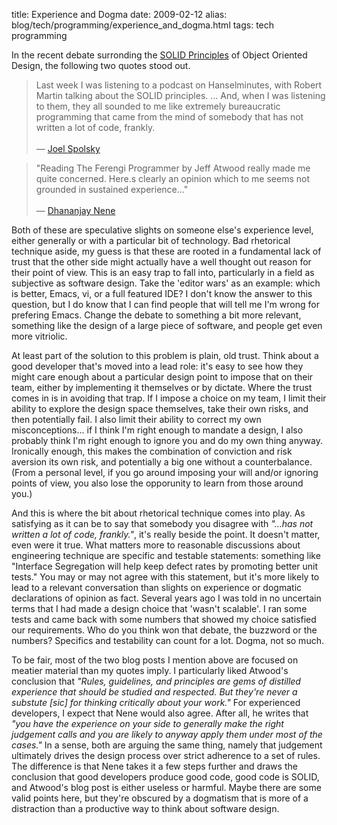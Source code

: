 title: Experience and Dogma
date: 2009-02-12
alias: blog/tech/programming/experience_and_dogma.html
tags: tech programming

In the recent debate surronding the <a
href="http://butunclebob.com/ArticleS.UncleBob.PrinciplesOfOod">SOLID
Principles</a> of Object Oriented Design, the following two quotes
stood out.

> Last week I was listening to a podcast on Hanselminutes, with Robert
> Martin talking about the SOLID principles. ... And, when I was
> listening to them, they all sounded to me like extremely bureaucratic
> programming that came from the mind of somebody that has not written a
> lot of code, frankly.<br>
> <br>
> &mdash; <a href="http://www.joelonsoftware.com/items/2009/01/31.html">Joel Spolsky</a></i>


> "Reading The Ferengi Programmer by Jeff Atwood really made me quite
> concerned. Here.s clearly an opinion which to me seems not grounded in
> sustained experience..." <br>
> <br>
> &mdash; <a href="http://blog.dhananjaynene.com/2009/02/an-experienced-programmer-doesnt-use-solid-as-a-checklist-he-internalises-it/">Dhananjay Nene</a></i>

Both of these are speculative slights on someone else's experience
level, either generally or with a particular bit of technology. Bad
rhetorical technique aside, my guess is that these are rooted in a
fundamental lack of trust that the other side might actually have a
well thought out reason for their point of view. This is an easy trap
to fall into, particularly in a field as subjective as software
design. Take the 'editor wars' as an example: which is better, Emacs,
vi, or a full featured IDE? I don't know the answer to this question,
but I do know that I can find people that will tell me I'm wrong for
prefering Emacs. Change the debate to something a bit more relevant,
something like the design of a large piece of software, and people get
even more vitriolic.

At least part of the solution to this problem is plain, old trust. 
Think about a good developer that's moved into a lead role: it's easy 
to see how they might care enough about a particular design point to 
impose that on their team, either by implementing it themselves or by 
dictate. Where the trust comes in is in avoiding that trap. If I 
impose a choice on my team, I limit their ability to explore the 
design space themselves, take their own risks, and then potentially 
fail.  I also limit their ability to correct my own misconceptions... 
if I think I'm right enough to mandate a design, I also probably 
think I'm right enough to ignore you and do my own thing anyway. 
Ironically enough, this makes the combination of conviction and risk 
aversion its own risk, and potentially a big one without a 
counterbalance.  (From a personal level, if you go around imposing 
your will and/or ignoring points of view, you also lose the 
opporunity to learn from those around you.)

And this is where the bit about rhetorical technique comes into play. 
As satisfying as it can be to say that somebody you disagree with 
<i>"...has not written a lot of code, frankly."</i>, it's really 
beside the point. It doesn't matter, even were it true. What matters 
more to reasonable discussions about engineering technique are 
specific and testable statements: something like "Interface 
Segregation will help keep defect rates by promoting better unit 
tests." You may or may not agree with this statement, but it's more 
likely to lead to a relevant conversation than slights on experience 
or dogmatic declarations of opinion as fact. Several years ago I was 
told in no uncertain terms that I had made a design choice that 
'wasn't scalable'. I ran some tests and came back with some numbers 
that showed my choice satisfied our requirements. Who do you think 
won that debate, the buzzword or the numbers? Specifics and 
testability can count for a lot. Dogma, not so much.

To be fair, most of the two blog posts I mention above are focused on 
meatier material than my quotes imply. I particularly liked Atwood's 
conclusion that <i>"Rules, guidelines, and principles are gems of 
distilled experience that should be studied and respected. But 
they're never a substute [sic] for thinking critically about your 
work."</i> For experienced developers, I expect that Nene would also 
agree. After all, he writes that <i>"you have the experience on your 
side to generally make the right judgement calls and you are likely 
to anyway apply them under most of the cases."</i> In a sense, both 
are arguing the same thing, namely that judgement ultimately drives 
the design process over strict adherence to a set of rules. The 
difference is that Nene takes it a few steps further and draws the 
conclusion that good developers produce good code, good code is 
SOLID, and Atwood's blog post is either useless or harmful. Maybe 
there are some valid points here, but they're obscured by a dogmatism 
that is more of a distraction than a productive way to think about 
software design.
